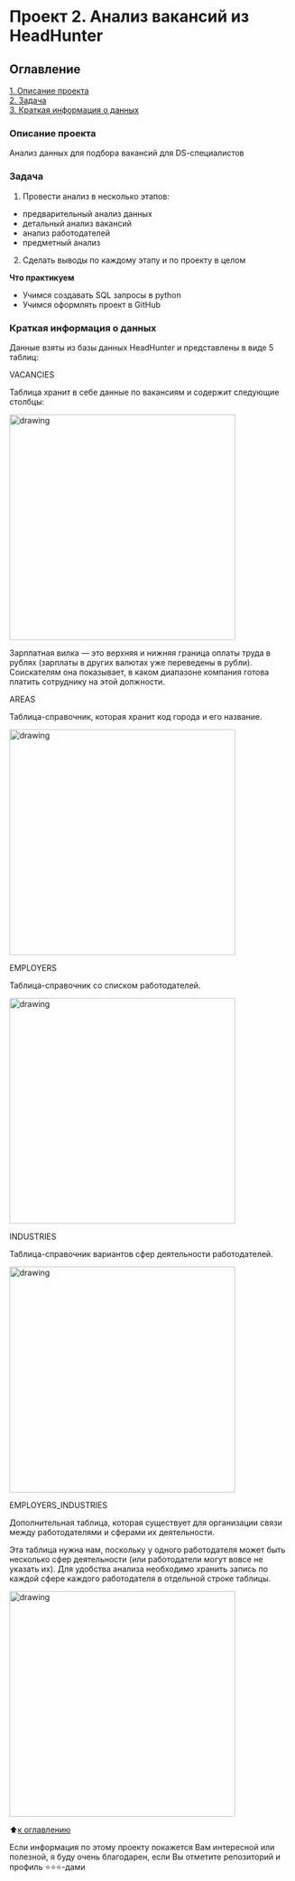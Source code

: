 # Проект 2. Анализ вакансий из HeadHunter

## Оглавление
[1. Описание проекта](https://github.com/Lev-Tegai/sf_data_science/tree/main/project_0#описание-проекта)\
[2. Задача](https://github.com/Lev-Tegai/sf_data_science/tree/main/project_0#задача)\
[3. Краткая информация о данных](https://github.com/Lev-Tegai/sf_data_science/tree/main/project_0#краткая-информация-о-данных)

### Описание проекта
Анализ данных для подбора вакансий для DS-cпециалистов

### Задача
1. Провести анализ в несколько этапов:
* предварительный анализ данных
* детальный анализ вакансий
* анализ работодателей
* предметный анализ
2. Сделать выводы по каждому этапу и по проекту в целом

**Что практикуем**
- Учимся создавать SQL запросы в python
- Учимся оформлять проект в GitHub

### Краткая информация о данных
Данные взяты из базы данных HeadHunter и представлены в виде 5 таблиц:

VACANCIES

Таблица хранит в себе данные по вакансиям и содержит следующие столбцы:

<left> <img src = https://lms.skillfactory.ru/assets/courseware/v1/837cf6ff79f483e387a16c993634f3e4/asset-v1:SkillFactory+DSPR-2.0+14JULY2021+type@asset+block/SQL_pj2_2_2.png
alt="drawing" style="width:400px;">

Зарплатная вилка — это верхняя и нижняя граница оплаты труда в рублях (зарплаты в других валютах уже переведены в рубли). Соискателям она показывает, в каком диапазоне компания готова платить сотруднику на этой должности.


AREAS

Таблица-справочник, которая хранит код города и его название.

<left> <img src = https://lms.skillfactory.ru/assets/courseware/v1/837cf6ff79f483e387a16c993634f3e4/asset-v1:SkillFactory+DSPR-2.0+14JULY2021+type@asset+block/SQL_pj2_2_3.png
alt="drawing" style="width:400px;">


EMPLOYERS

Таблица-справочник со списком работодателей.

<left> <img src = https://lms.skillfactory.ru/assets/courseware/v1/837cf6ff79f483e387a16c993634f3e4/asset-v1:SkillFactory+DSPR-2.0+14JULY2021+type@asset+block/SQL_pj2_2_4.png
alt="drawing" style="width:400px;">


INDUSTRIES

Таблица-справочник вариантов сфер деятельности работодателей.

<left> <img src = https://lms.skillfactory.ru/assets/courseware/v1/837cf6ff79f483e387a16c993634f3e4/asset-v1:SkillFactory+DSPR-2.0+14JULY2021+type@asset+block/SQL_pj2_2_5.png
alt="drawing" style="width:400px;">


EMPLOYERS_INDUSTRIES

Дополнительная таблица, которая существует для организации связи между работодателями и сферами их деятельности.

Эта таблица нужна нам, поскольку у одного работодателя может быть несколько сфер деятельности (или работодатели могут вовсе не указать их). Для удобства анализа необходимо хранить запись по каждой сфере каждого работодателя в отдельной строке таблицы.

<left> <img src = https://lms.skillfactory.ru/assets/courseware/v1/837cf6ff79f483e387a16c993634f3e4/asset-v1:SkillFactory+DSPR-2.0+14JULY2021+type@asset+block/SQL_pj2_2_6.png
alt="drawing" style="width:400px;">


:arrow_up:[к оглавлению](https://github.com/Lev-Tegai/sf_data_science/tree/main/project_0#оглавление)


Если информация по этому проекту покажется Вам интересной или полезной, я буду очень благодарен, если Вы отметите репозиторий и профиль ⭐️⭐️⭐️-дами